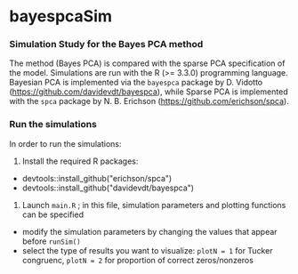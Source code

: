 # bayespcaSim
### Simulation Study for the Bayes PCA method

The method (Bayes PCA) is compared with the sparse PCA specification of the model. Simulations are run with the R (>= 3.3.0) programming language. Bayesian PCA is implemented via the ```bayespca``` package by D. Vidotto (https://github.com/davidevdt/bayespca), while Sparse PCA is implemented with the ```spca``` package by N. B. Erichson (https://github.com/erichson/spca). 


### Run the simulations
In order to run the simulations: 
1. Install the required R packages: 
  * devtools::install_github("erichson/spca")
  * devtools::install_github("davidevdt/bayespca")
1. Launch ```main.R``` ; in this file, simulation parameters and plotting functions can be specified 
  * modify the simulation parameters by changing the values that appear before ```runSim()```
  * select the type of results you want to visualize: ```plotN = 1``` for Tucker congruenc, ```plotN = 2``` for proportion of correct zeros/nonzeros
